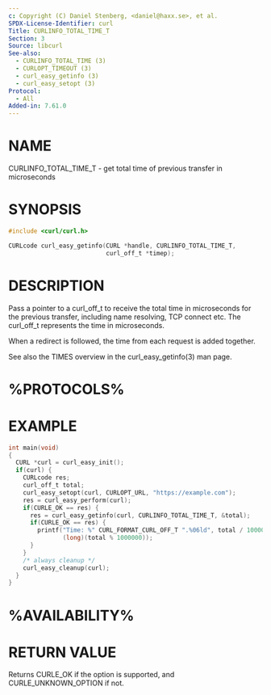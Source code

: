 ```yaml
---
c: Copyright (C) Daniel Stenberg, <daniel@haxx.se>, et al.
SPDX-License-Identifier: curl
Title: CURLINFO_TOTAL_TIME_T
Section: 3
Source: libcurl
See-also:
  - CURLINFO_TOTAL_TIME (3)
  - CURLOPT_TIMEOUT (3)
  - curl_easy_getinfo (3)
  - curl_easy_setopt (3)
Protocol:
  - All
Added-in: 7.61.0
---
```

# NAME

CURLINFO_TOTAL_TIME_T - get total time of previous transfer in microseconds

# SYNOPSIS

~~~c
#include <curl/curl.h>

CURLcode curl_easy_getinfo(CURL *handle, CURLINFO_TOTAL_TIME_T,
                           curl_off_t *timep);
~~~

# DESCRIPTION

Pass a pointer to a curl_off_t to receive the total time in microseconds
for the previous transfer, including name resolving, TCP connect etc.
The curl_off_t represents the time in microseconds.

When a redirect is followed, the time from each request is added together.

See also the TIMES overview in the curl_easy_getinfo(3) man page.

# %PROTOCOLS%

# EXAMPLE

~~~c
int main(void)
{
  CURL *curl = curl_easy_init();
  if(curl) {
    CURLcode res;
    curl_off_t total;
    curl_easy_setopt(curl, CURLOPT_URL, "https://example.com");
    res = curl_easy_perform(curl);
    if(CURLE_OK == res) {
      res = curl_easy_getinfo(curl, CURLINFO_TOTAL_TIME_T, &total);
      if(CURLE_OK == res) {
        printf("Time: %" CURL_FORMAT_CURL_OFF_T ".%06ld", total / 1000000,
               (long)(total % 1000000));
      }
    }
    /* always cleanup */
    curl_easy_cleanup(curl);
  }
}
~~~

# %AVAILABILITY%

# RETURN VALUE

Returns CURLE_OK if the option is supported, and CURLE_UNKNOWN_OPTION if not.
